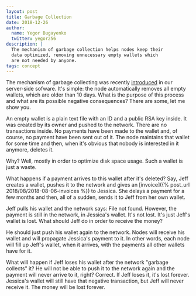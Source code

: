 ```yaml
---
layout: post
title: Garbage Collection
date: 2018-12-26
author:
  name: Yegor Bugayenko
  twitter: yegor256
description: |
  The mechanism of garbage collection helps nodes keep their
  data optimized, removing unnecessary empty wallets which
  are not needed by anyone.
tags: concept
---
```


The mechanism of garbage collecting was recently
[introduced](https://github.com/zold-io/zold/issues/622) in
our server-side sofware. It's simple: the node automatically
removes all empty wallets, which are older than 10 days. What is the
purpose of this process and what are its possible negative consequences?
There are some, let me show you.

<!--more-->

An empty wallet is a plain text file with an ID and a public RSA key
inside. It was created by its owner and pushed to the network. There are
no transactions inside. No payments have been made to the wallet and,
of course, no payment have been sent out of it. The node maintains
that wallet for some time and then, when it's obvious that nobody is
interested in it anymore, deletes it.

Why? Well, mostly in order to optimize disk space usage. Such a wallet
is just a waste.

What happens if a payment arrives to this wallet after it's deleted? Say,
Jeff creates a wallet, pushes it to the network and gives an
[invoice]({% post_url 2018/08/2018-08-06-invoices %})
to Jessica. She delays a payment for a few months and then, all of
a sudden, sends it to Jeff from her own wallet.

Jeff pulls his wallet and the network says: File not found. However, the payment
is still in the network, in Jessica's wallet. It's not lost. It's just Jeff's
wallet is lost. What should Jeff do in order to receive the money?

He should just push his wallet again to the network. Nodes will receive his
wallet and will propagate Jessica's payment to it. In other words, each node
will fill up Jeff's wallet, when it arrives, with the payments all other wallets
have for it.

What will happen if Jeff loses his wallet after the network "garbage collects" it?
He will not be able to push it to the network again and the payment will never
arrive to it, right? Correct. If Jeff loses it, it's lost forever. Jessica's
wallet will still have that negative transaction, but Jeff will never receive it.
The money will be lost forever.

